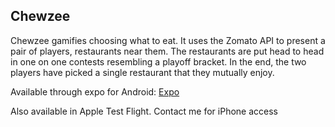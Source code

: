 ## Chewzee

Chewzee gamifies choosing what to eat. It uses the Zomato API to present a pair of players, restaurants near them. The restaurants are put  head to head in one on one contests resembling a playoff bracket. In the end, the two players have picked a single restaurant that they mutually enjoy.

Available through expo for Android: [Expo](https://expo.io/@asantono/projects/chewzee)

Also available in Apple Test Flight. Contact me for iPhone access
